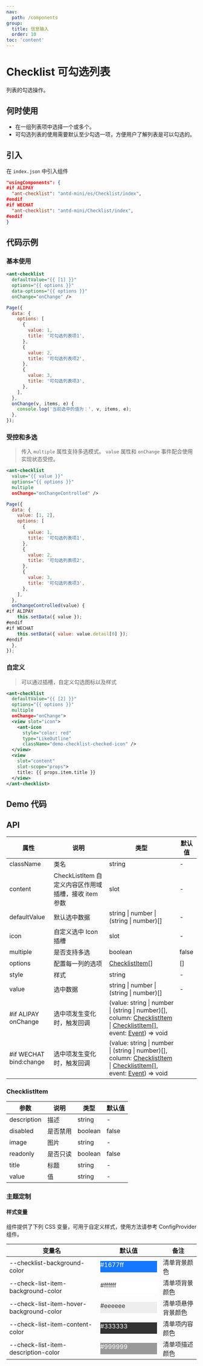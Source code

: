 ```yaml
---
nav:
  path: /components
group:
  title: 信息输入
  order: 10
toc: 'content'
---
```


# Checklist 可勾选列表

列表的勾选操作。

## 何时使用

- 在一组列表项中选择一个或多个。
- 可勾选列表的使用需要默认至少勾选一项，方便用户了解列表是可以勾选的。

## 引入

在 `index.json` 中引入组件

```json
"usingComponents": {
#if ALIPAY
  "ant-checklist": "antd-mini/es/Checklist/index",
#endif
#if WECHAT
  "ant-checklist": "antd-mini/Checklist/index",
#endif
}
```

## 代码示例

### 基本使用

```xml
<ant-checklist
  defaultValue="{{ [1] }}"
  options="{{ options }}"
  data-options="{{ options }}"
  onChange="onChange" />
```

```js
Page({
  data: {
    options: [
      {
        value: 1,
        title: '可勾选列表项1',
      },
      {
        value: 2,
        title: '可勾选列表项2',
      },
      {
        value: 3,
        title: '可勾选列表项3',
      },
    ],
  },
  onChange(v, items, e) {
    console.log('当前选中的值为：', v, items, e);
  },
});
```

### 受控和多选

> 传入 `multiple` 属性支持多选模式。 `value` 属性和 `onChange` 事件配合使用实现状态受控。

```xml
<ant-checklist
  value="{{ value }}"
  options="{{ options }}"
  multiple
  onChange="onChangeControlled" />
```

```js
Page({
  data: {
    value: [1, 2],
    options: [
      {
        value: 1,
        title: '可勾选列表项1',
      },
      {
        value: 2,
        title: '可勾选列表项2',
      },
      {
        value: 3,
        title: '可勾选列表项3',
      },
    ],
  },
  onChangeControlled(value) {
#if ALIPAY
    this.setData({ value });
#endif
#if WECHAT
    this.setData({ value: value.detail[0] });
#endif
  },
});
```

### 自定义

> 可以通过插槽，自定义勾选图标以及样式

```xml
<ant-checklist
  defaultValue="{{ [2] }}"
  options="{{ options }}"
  multiple
  onChange="onChange">
  <view slot="icon">
    <ant-icon
      style="color: red"
      type="LikeOutline"
      className="demo-checklist-checked-icon" />
  </view>
  <view
    slot="content"
    slot-scope="props">
    title: {{ props.item.title }}
  </view>
</ant-checklist>
```

## Demo 代码

<code src='../../demo/pages/Checklist/index'></code>

## API

| 属性                   | 说明                                                 | 类型                                                                                                                                                                                                             | 默认值 |
| ---------------------- | ---------------------------------------------------- | ---------------------------------------------------------------------------------------------------------------------------------------------------------------------------------------------------------------- | ------ |
| className              | 类名                                                 | string                                                                                                                                                                                                           | -      |
| content                | CheckListItem 自定义内容区作用域插槽，接收 item 参数 | slot                                                                                                                                                                                                             | -      |
| defaultValue           | 默认选中数据                                         | string \| number \| (string \| number)[]                                                                                                                                                                         | -      |
| icon                   | 自定义选中 Icon 插槽                                 | slot                                                                                                                                                                                                             | -      |
| multiple               | 是否支持多选                                         | boolean                                                                                                                                                                                                          | false  |
| options                | 配置每一列的选项                                     | [ChecklistItem](#checklistitem)[]                                                                                                                                                                                | []     |
| style                  | 样式                                                 | string                                                                                                                                                                                                           | -      |
| value                  | 选中数据                                             | string \| number \| (string \| number)[]                                                                                                                                                                         | -      |
| #if ALIPAY onChange    | 选中项发生变化时，触发回调                           | (value: string \| number \| (string \| number)[], column: [ChecklistItem](#checklistitem) \| [ChecklistItem](#checklistitem)[], event: [Event](https://opendocs.alipay.com/mini/framework/event-object)) => void |
| #if WECHAT bind:change | 选中项发生变化时，触发回调                           | (value: string \| number \| (string \| number)[], column: [ChecklistItem](#checklistitem) \| [ChecklistItem](#checklistitem)[], event: [Event](https://opendocs.alipay.com/mini/framework/event-object)) => void |

### ChecklistItem

| 参数        | 说明     | 类型    | 默认值 |
| ----------- | -------- | ------- | ------ |
| description | 描述     | string  | -      |
| disabled    | 是否禁用 | boolean | false  |
| image       | 图片     | string  | -      |
| readonly    | 是否只读 | boolean | false  |
| title       | 标题     | string  | -      |
| value       | 值       | string  | -      |

### 主题定制

#### 样式变量

组件提供了下列 CSS 变量，可用于自定义样式，使用方法请参考 ConfigProvider 组件。

| 变量名                                   | 默认值                                                                                            | 备注               |
| ---------------------------------------- | ------------------------------------------------------------------------------------------------- | ------------------ |
| --checklist-background-color             | <div style="width: 150px; height: 30px; background-color: #1677ff; color: #ffffff;">#1677ff</div> | 清单背景颜色       |
| --check-list-item-background-color       | <div style="width: 150px; height: 30px; background-color: #ffffff; color: #333333;">#ffffff</div> | 清单项背景颜色     |
| --check-list-item-hover-background-color | <div style="width: 150px; height: 30px; background-color: #eeeeee; color: #333333;">#eeeeee</div> | 清单项悬停背景颜色 |
| --check-list-item-content-color          | <div style="width: 150px; height: 30px; background-color: #333333; color: #ffffff;">#333333</div> | 清单项内容颜色     |
| --check-list-item-description-color      | <div style="width: 150px; height: 30px; background-color: #999999; color: #ffffff;">#999999</div> | 清单项描述颜色     |
